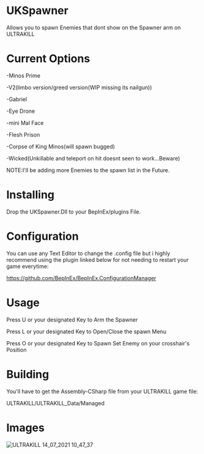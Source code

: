 # UKSpawner
Allows you to spawn Enemies that dont show on the Spawner arm on ULTRAKILL

# Current Options

-Minos Prime

-V2(limbo version/greed version(WIP missing its nailgun))

-Gabriel

-Eye Drone

-mini Mal Face

-Flesh Prison

-Corpse of King Minos(will spawn bugged)

-Wicked(Unkillable and teleport on hit doesnt seen to work...Beware)

NOTE:I'll be adding more Enemies to the spawn list in the Future.

# Installing

Drop the UKSpawner.Dll to your BepInEx/plugins File.

# Configuration

You can use any Text Editor to change the .config file but i highly recommend using the plugin linked below for not needing to restart your game everytime:

https://github.com/BepInEx/BepInEx.ConfigurationManager

# Usage

Press U or your designated Key to Arm the Spawner

Press L or your designated Key to Open/Close the spawn Menu

Press O or your designated Key to Spawn Set Enemy on your crosshair's Position

# Building

You'll have to get the Assembly-CSharp file from your ULTRAKILL game file:

ULTRAKILL/ULTRAKILL_Data/Managed

# Images

![ULTRAKILL 14_07_2021 10_47_37](https://user-images.githubusercontent.com/70617250/125633321-0e4fa1d3-0909-4fdb-af99-4ca667515433.png)
